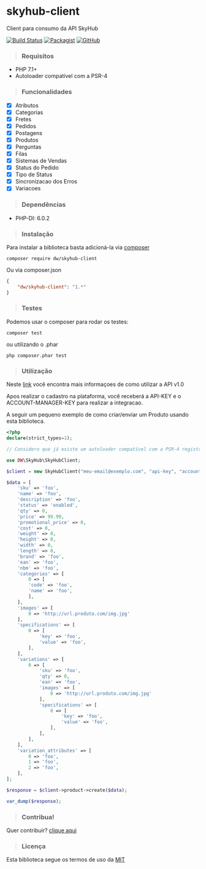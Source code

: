 # skyhub-client
Client para consumo da API SkyHub

[![Build Status](https://travis-ci.org/dilowagner/skyhub-client.svg?branch=master&style=flat-square)](https://travis-ci.org/dilowagner/skyhub-client.svg?branch=master)
[![Packagist](https://img.shields.io/packagist/v/dw/skyhub-client.svg?style=flat-square)](https://github.com/dilowagner/skyhub-client)
[![GitHub](https://img.shields.io/github/license/mashape/apistatus.svg?style=flat-square)](https://github.com/dilowagner/skyhub-client/blob/master/LICENSE)


> ### Requisitos

- PHP 7.1+
- Autoloader compatível com a PSR-4

> ### Funcionalidades

- [X] Atributos
- [X] Categorias
- [X] Fretes
- [X] Pedidos
- [X] Postagens
- [X] Produtos
- [X] Perguntas
- [X] Filas
- [X] Sistemas de Vendas
- [X] Status do Pedido
- [X] Tipo de Status
- [X] Sincronizacao dos Erros
- [X] Variacoes

> ### Dependências

- PHP-DI: 6.0.2

> ### Instalação

Para instalar a biblioteca basta adicioná-la via [composer](https://getcomposer.org/download/)

```composer
composer require dw/skyhub-client
```

Ou via composer.json

```json
{
    "dw/skyhub-client": "1.*"
}
```

> ### Testes

Podemos usar o composer para rodar os testes:

```composer
composer test
```
ou utilizando o .phar

```composer
php composer.phar test
```

> ### Utilização

Neste [link](https://skyhub.gelato.io/docs/versions/1.0/sobre-a-api-skyhub) você encontra mais informaçoes de como utilizar a API v1.0

Apos realizar o cadastro na plataforma, você receberá a API-KEY e o ACCOUNT-MANAGER-KEY para realizar a integracao.

A seguir um pequeno exemplo de como criar/enviar um Produto usando esta biblioteca.

```php
<?php
declare(strict_types=1);

// Considero que já existe um autoloader compatível com a PSR-4 registrado

use DW\SkyHub\SkyHubClient;

$client = new SkyHubClient("meu-email@exemplo.com", "api-key", "account-manager-key");

$data = [
    'sku' => 'foo',
    'name' => 'foo',
    'description' => 'foo',
    'status' => 'enabled',
    'qty' => 0,
    'price' => 99.99,
    'promotional_price' => 0,
    'cost' => 0,
    'weight' => 0,
    'height' => 0,
    'width' => 0,
    'length' => 0,
    'brand' => 'foo',
    'ean' => 'foo',
    'nbm' => 'foo',
    'categories' => [
        0 => [
        'code' => 'foo',
        'name' => 'foo',
        ],
    ],
    'images' => [
        0 => 'http://url.produto.com/img.jpg'
    ],
    'specifications' => [
        0 => [
            'key' => 'foo',
            'value' => 'foo',
        ],
    ],
    'variations' => [
        0 => [
            'sku' => 'foo',
            'qty' => 0,
            'ean' => 'foo',
            'images' => [
                0 => 'http://url.produto.com/img.jpg'
            ],
            'specifications' => [
                0 => [
                    'key' => 'foo',
                    'value' => 'foo',
                ],
            ],
        ],
    ],
    'variation_attributes' => [
        0 => 'foo',
        1 => 'foo',
        2 => 'foo',
    ],
];

$response = $client->product->create($data);

var_dump($response);
```

> ### Contribua!

Quer contribuir? [clique aqui](https://github.com/dilowagner/skyhub-client/blob/master/CONTRIBUTING.md)

> ### Licença

Esta biblioteca segue os termos de uso da [MIT](https://github.com/dilowagner/skyhub-client/blob/master/LICENSE)
